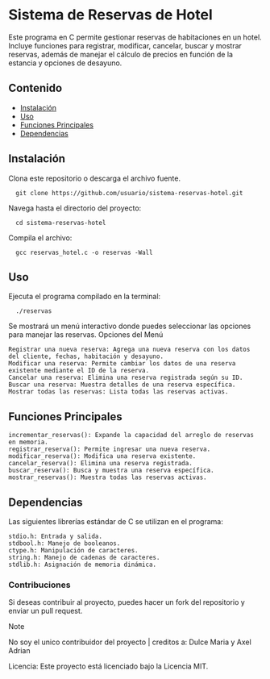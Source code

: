 # Sistema de Reservas de Hotel

Este programa en C permite gestionar reservas de habitaciones en un hotel. Incluye funciones para registrar, modificar, cancelar, buscar y mostrar reservas, además de manejar el cálculo de precios en función de la estancia y opciones de desayuno.

## Contenido
- [Instalación](#instalación)
- [Uso](#uso)
- [Funciones Principales](#funciones-principales)
- [Dependencias](#dependencias)

## Instalación

Clona este repositorio o descarga el archivo fuente.
   
      git clone https://github.com/usuario/sistema-reservas-hotel.git

Navega hasta el directorio del proyecto:

      cd sistema-reservas-hotel

Compila el archivo:

      gcc reservas_hotel.c -o reservas -Wall

## Uso

Ejecuta el programa compilado en la terminal:

      ./reservas

Se mostrará un menú interactivo donde puedes seleccionar las opciones para manejar las reservas.
Opciones del Menú

    Registrar una nueva reserva: Agrega una nueva reserva con los datos del cliente, fechas, habitación y desayuno.
    Modificar una reserva: Permite cambiar los datos de una reserva existente mediante el ID de la reserva.
    Cancelar una reserva: Elimina una reserva registrada según su ID.
    Buscar una reserva: Muestra detalles de una reserva específica.
    Mostrar todas las reservas: Lista todas las reservas activas.

## Funciones Principales

    incrementar_reservas(): Expande la capacidad del arreglo de reservas en memoria.
    registrar_reserva(): Permite ingresar una nueva reserva.
    modificar_reserva(): Modifica una reserva existente.
    cancelar_reserva(): Elimina una reserva registrada.
    buscar_reserva(): Busca y muestra una reserva específica.
    mostrar_reservas(): Muestra todas las reservas activas.

## Dependencias

Las siguientes librerías estándar de C se utilizan en el programa:

    stdio.h: Entrada y salida.
    stdbool.h: Manejo de booleanos.
    ctype.h: Manipulación de caracteres.
    string.h: Manejo de cadenas de caracteres.
    stdlib.h: Asignación de memoria dinámica.

### Contribuciones

Si deseas contribuir al proyecto, puedes hacer un fork del repositorio y enviar un pull request.
> [!NOTE]
> No soy el unico contribuidor del proyecto | creditos a: Dulce Maria y Axel Adrian

Licencia: 
Este proyecto está licenciado bajo la Licencia MIT.
